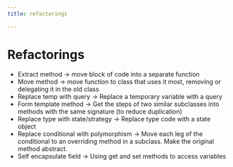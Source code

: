 ```yaml
---
title: refactorings

---
```


# Refactorings

* Extract method -> move block of code into a separate function
* Move method -> move function to class that uses it most, removing or delegating it in the old class
* Replace temp with query -> Replace a temporary variable with a query
* Form template method -> Get the steps of two similar subclasses into methods with the same signature (to reduce duplication)
* Replace type with state/strategy -> Replace type code with a state object
* Replace conditional with polymorphism -> Move each leg of the conditional to an overriding method in a subclass. Make the original method abstract.
* Self encapsulate field -> Using get and set methods to access variables


